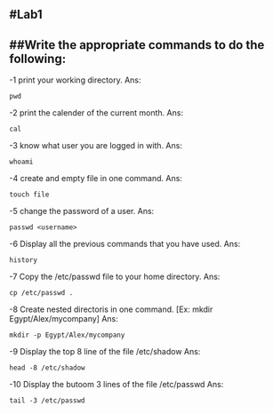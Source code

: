 #Lab1
-----
##Write the appropriate commands to do the following:
---------------------------------------------------
-1 print your working directory.
Ans: 
```
pwd
```

-2 print the calender of the current month.
Ans: 
```
cal
```

-3 know what user you are logged in with.
Ans: 
```
whoami
```

-4 create and empty file in one command.
Ans:
```
touch file
```

-5 change the password of a user.
Ans:
```
passwd <username>
```

-6 Display all the previous commands that you have used.
Ans: 
```
history
```

-7 Copy the /etc/passwd file to your home directory.
Ans:
```
cp /etc/passwd .
```

-8 Create nested directoris in one command. [Ex: mkdir Egypt/Alex/mycompany]
Ans:
```
mkdir -p Egypt/Alex/mycompany
```

-9 Display the top 8 line of the file /etc/shadow
Ans:
```
head -8 /etc/shadow
```

-10 Display the butoom 3 lines of the file /etc/passwd
Ans:
```
tail -3 /etc/passwd
```

